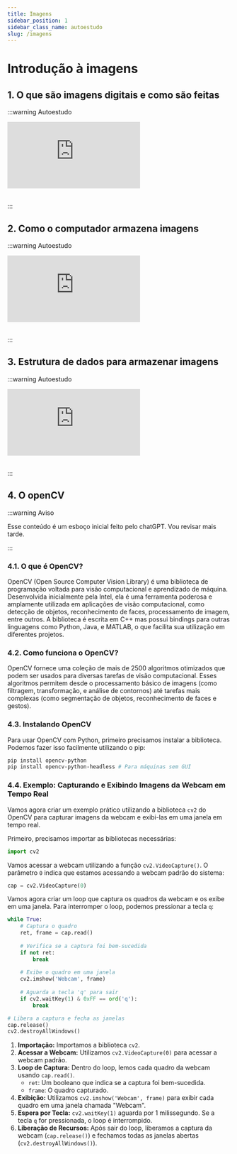 ```yaml
---
title: Imagens
sidebar_position: 1
sidebar_class_name: autoestudo
slug: /imagens
---
```


# Introdução à imagens

## 1. O que são imagens digitais e como são feitas

:::warning Autoestudo

<div style={{ textAlign: 'center' }}>
    <iframe 
        style={{
            display: 'block',
            margin: 'auto',
            width: '100%',
            height: '50vh',
        }}
        src="https://www.youtube.com/embed/LWxu4rkZBLw"
        frameborder="0" 
        allowFullScreen>
    </iframe>
</div>
<br />

:::

## 2. Como o computador armazena imagens

:::warning Autoestudo

<div style={{ textAlign: 'center' }}>
    <iframe 
        style={{
            display: 'block',
            margin: 'auto',
            width: '100%',
            height: '50vh',
        }}
        src="https://www.youtube.com/embed/EXZWHumclx0"
        frameborder="0" 
        allowFullScreen>
    </iframe>
</div>
<br />

:::

## 3. Estrutura de dados para armazenar imagens

:::warning Autoestudo

<div style={{ textAlign: 'center' }}>
    <iframe 
        style={{
            display: 'block',
            margin: 'auto',
            width: '100%',
            height: '50vh',
        }}
        src="https://www.youtube.com/embed/kP0M1_740Mc"
        frameborder="0" 
        allowFullScreen>
    </iframe>
</div>
<br />

:::

## 4. O openCV

:::warning Aviso

Esse conteúdo é um esboço inicial feito pelo chatGPT. Vou revisar mais tarde.

:::

### 4.1. O que é OpenCV?

OpenCV (Open Source Computer Vision Library) é uma biblioteca de programação
voltada para visão computacional e aprendizado de máquina. Desenvolvida
inicialmente pela Intel, ela é uma ferramenta poderosa e amplamente utilizada
em aplicações de visão computacional, como detecção de objetos, reconhecimento
de faces, processamento de imagem, entre outros. A biblioteca é escrita em C++
mas possui bindings para outras linguagens como Python, Java, e MATLAB, o que
facilita sua utilização em diferentes projetos.

### 4.2. Como funciona o OpenCV?

OpenCV fornece uma coleção de mais de 2500 algoritmos otimizados que podem ser
usados para diversas tarefas de visão computacional. Esses algoritmos permitem
desde o processamento básico de imagens (como filtragem, transformação, e
análise de contornos) até tarefas mais complexas (como segmentação de objetos,
reconhecimento de faces e gestos).

### 4.3. Instalando OpenCV

Para usar OpenCV com Python, primeiro precisamos instalar a biblioteca. Podemos
fazer isso facilmente utilizando o pip:

```bash
pip install opencv-python
pip install opencv-python-headless # Para máquinas sem GUI
```

### 4.4. Exemplo: Capturando e Exibindo Imagens da Webcam em Tempo Real

Vamos agora criar um exemplo prático utilizando a biblioteca `cv2` do OpenCV
para capturar imagens da webcam e exibi-las em uma janela em tempo real.

Primeiro, precisamos importar as bibliotecas necessárias:

```python
import cv2
```

Vamos acessar a webcam utilizando a função `cv2.VideoCapture()`. O parâmetro
`0` indica que estamos acessando a webcam padrão do sistema:

```python
cap = cv2.VideoCapture(0)
```

Vamos agora criar um loop que captura os quadros da webcam e os exibe em uma
janela. Para interromper o loop, podemos pressionar a tecla `q`:

```python
while True:
    # Captura o quadro
    ret, frame = cap.read()
    
    # Verifica se a captura foi bem-sucedida
    if not ret:
        break
    
    # Exibe o quadro em uma janela
    cv2.imshow('Webcam', frame)
    
    # Aguarda a tecla 'q' para sair
    if cv2.waitKey(1) & 0xFF == ord('q'):
        break

# Libera a captura e fecha as janelas
cap.release()
cv2.destroyAllWindows()
```

1. **Importação:** Importamos a biblioteca `cv2`.
2. **Acessar a Webcam:** Utilizamos `cv2.VideoCapture(0)` para acessar a webcam
   padrão.
3. **Loop de Captura:** Dentro do loop, lemos cada quadro da webcam usando
   `cap.read()`.
    - `ret`: Um booleano que indica se a captura foi bem-sucedida.
    - `frame`: O quadro capturado.
4. **Exibição:** Utilizamos `cv2.imshow('Webcam', frame)` para exibir cada
   quadro em uma janela chamada "Webcam".
5. **Espera por Tecla:** `cv2.waitKey(1)` aguarda por 1 milissegundo. Se a
   tecla `q` for pressionada, o loop é interrompido.
6. **Liberação de Recursos:** Após sair do loop, liberamos a captura da webcam
   (`cap.release()`) e fechamos todas as janelas abertas
   (`cv2.destroyAllWindows()`).
